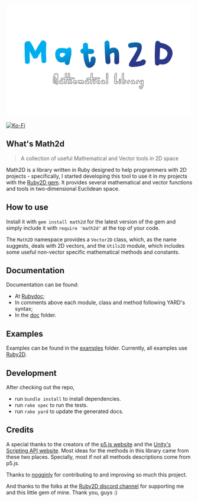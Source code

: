 ![math2d_logo](math2d_logo.png)

[![Ko-Fi](https://img.shields.io/static/v1?message=Buy%20me%20a%20coffee&logo=kofi&labelColor=ff5e5b&color=434B57&logoColor=white&label=%20)](https://ko-fi.com/ualacecafe)

## What's Math2d

> A collection of useful Mathematical and Vector tools in 2D space

Math2D is a library written in Ruby designed to help programmers with 2D projects - specifically, I started developing this tool to use it in my projects with the [Ruby2D gem](https://github.com/ruby2d/ruby2d). It provides several mathematical and vector functions and tools in two-dimensional Euclidean space.

## How to use

Install it with `gem install math2d` for the latest version of the gem and simply include it with `require 'math2d'` at the top of your code. 

The `Math2D` namespace provides a `Vector2D` class, which, as the name suggests, deals with 2D vectors, and the `Utils2D` module, which includes some useful non-vector specific mathematical methods and constants.

## Documentation

Documentation can be found:

- At [Rubydoc](https://www.rubydoc.info/gems/math2d);
- In comments above each module, class and method following YARD's syntax;
- In the [doc](doc/) folder.

## Examples

Examples can be found in the [examples](examples/) folder. Currently, all examples use [Ruby2D](https://github.com/ruby2d/ruby2d).

## Development

After checking out the repo, 
* run `bundle install` to install dependencies.
* run `rake spec` to run the tests. 
* run `rake yard` to update the generated docs.

## Credits

A special thanks to the creators of the [p5.js website](https://p5js.org/) and the [Unity's Scripting API website](https://docs.unity3d.com/ScriptReference/). Most ideas for the methods in this library came from these two places. Specially, most if not all methods descriptions come from p5.js.

Thanks to [nogginly](https://github.com/nogginly) for contributing to and improving so much this project.

And thanks to the folks at the [Ruby2D discord channel](https://discord.com/invite/QBWguEasV7) for supporting me and this little gem of mine. Thank you, guys :)
